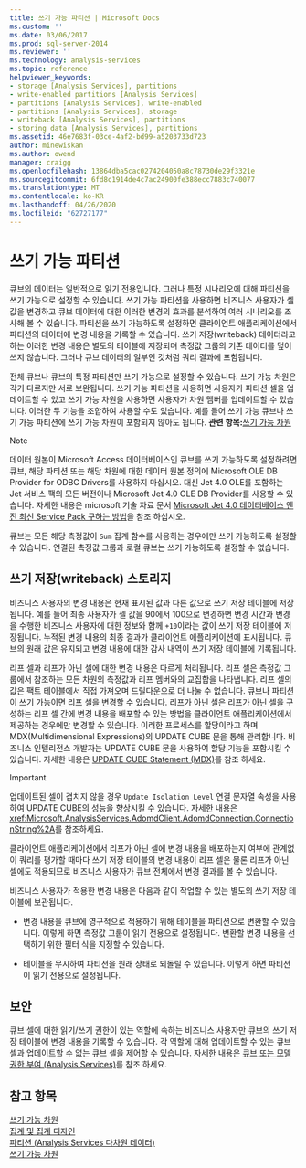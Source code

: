 ```yaml
---
title: 쓰기 가능 파티션 | Microsoft Docs
ms.custom: ''
ms.date: 03/06/2017
ms.prod: sql-server-2014
ms.reviewer: ''
ms.technology: analysis-services
ms.topic: reference
helpviewer_keywords:
- storage [Analysis Services], partitions
- write-enabled partitions [Analysis Services]
- partitions [Analysis Services], write-enabled
- partitions [Analysis Services], storage
- writeback [Analysis Services], partitions
- storing data [Analysis Services], partitions
ms.assetid: 46e7683f-03ce-4af2-bd99-a5203733d723
author: minewiskan
ms.author: owend
manager: craigg
ms.openlocfilehash: 13864dba5cac0274204050a8c78730de29f3321e
ms.sourcegitcommit: 6fd8c1914de4c7ac24900fe388ecc7883c740077
ms.translationtype: MT
ms.contentlocale: ko-KR
ms.lasthandoff: 04/26/2020
ms.locfileid: "62727177"
---
```

# <a name="write-enabled-partitions"></a>쓰기 가능 파티션
  큐브의 데이터는 일반적으로 읽기 전용입니다. 그러나 특정 시나리오에 대해 파티션을 쓰기 가능으로 설정할 수 있습니다. 쓰기 가능 파티션을 사용하면 비즈니스 사용자가 셀 값을 변경하고 큐브 데이터에 대한 이러한 변경의 효과를 분석하여 여러 시나리오를 조사해 볼 수 있습니다. 파티션을 쓰기 가능하도록 설정하면 클라이언트 애플리케이션에서 파티션의 데이터에 변경 내용을 기록할 수 있습니다. 쓰기 저장(writeback) 데이터라고 하는 이러한 변경 내용은 별도의 테이블에 저장되며 측정값 그룹의 기존 데이터를 덮어쓰지 않습니다. 그러나 큐브 데이터의 일부인 것처럼 쿼리 결과에 포함됩니다.  
  
 전체 큐브나 큐브의 특정 파티션만 쓰기 가능으로 설정할 수 있습니다. 쓰기 가능 차원은 각기 다르지만 서로 보완됩니다. 쓰기 가능 파티션을 사용하면 사용자가 파티션 셀을 업데이트할 수 있고 쓰기 가능 차원을 사용하면 사용자가 차원 멤버를 업데이트할 수 있습니다. 이러한 두 기능을 조합하여 사용할 수도 있습니다. 예를 들어 쓰기 가능 큐브나 쓰기 가능 파티션에 쓰기 가능 차원이 포함되지 않아도 됩니다. **관련 항목:**[쓰기 가능 차원](../multidimensional-models-olap-logical-dimension-objects/write-enabled-dimensions.md)  
  
> [!NOTE]  
>  데이터 원본이 Microsoft Access 데이터베이스인 큐브를 쓰기 가능하도록 설정하려면 큐브, 해당 파티션 또는 해당 차원에 대한 데이터 원본 정의에 Microsoft OLE DB Provider for ODBC Drivers를 사용하지 마십시오. 대신 Jet 4.0 OLE를 포함하는 Jet 서비스 팩의 모든 버전이나 Microsoft Jet 4.0 OLE DB Provider를 사용할 수 있습니다. 자세한 내용은 microsoft 기술 자료 문서 [Microsoft Jet 4.0 데이터베이스 엔진 최신 Service Pack 구하는 방법](https://support.microsoft.com/?kbid=239114)을 참조 하십시오.  
  
 큐브는 모든 해당 측정값이 `Sum` 집계 함수를 사용하는 경우에만 쓰기 가능하도록 설정할 수 있습니다. 연결된 측정값 그룹과 로컬 큐브는 쓰기 가능하도록 설정할 수 없습니다.  
  
## <a name="writeback-storage"></a>쓰기 저장(writeback) 스토리지  
 비즈니스 사용자의 변경 내용은 현재 표시된 값과 다른 값으로 쓰기 저장 테이블에 저장됩니다. 예를 들어 최종 사용자가 셀 값을 90에서 100으로 변경하면 변경 시간과 변경을 수행한 비즈니스 사용자에 대한 정보와 함께 `+10`이라는 값이 쓰기 저장 테이블에 저장됩니다. 누적된 변경 내용의 최종 결과가 클라이언트 애플리케이션에 표시됩니다. 큐브의 원래 값은 유지되고 변경 내용에 대한 감사 내역이 쓰기 저장 테이블에 기록됩니다.  
  
 리프 셀과 리프가 아닌 셀에 대한 변경 내용은 다르게 처리됩니다. 리프 셀은 측정값 그룹에서 참조하는 모든 차원의 측정값과 리프 멤버와의 교집합을 나타냅니다. 리프 셀의 값은 팩트 테이블에서 직접 가져오며 드릴다운으로 더 나눌 수 없습니다. 큐브나 파티션이 쓰기 가능이면 리프 셀을 변경할 수 있습니다. 리프가 아닌 셀은 리프가 아닌 셀을 구성하는 리프 셀 간에 변경 내용을 배포할 수 있는 방법을 클라이언트 애플리케이션에서 제공하는 경우에만 변경할 수 있습니다. 이러한 프로세스를 할당이라고 하며 MDX(Multidimensional Expressions)의 UPDATE CUBE 문을 통해 관리합니다. 비즈니스 인텔리전스 개발자는 UPDATE CUBE 문을 사용하여 할당 기능을 포함시킬 수 있습니다. 자세한 내용은 [UPDATE CUBE Statement &#40;MDX&#41;](/sql/mdx/mdx-data-manipulation-update-cube)를 참조 하세요.  
  
> [!IMPORTANT]  
>  업데이트된 셀이 겹치지 않을 경우 `Update Isolation Level` 연결 문자열 속성을 사용하여 UPDATE CUBE의 성능을 향상시킬 수 있습니다. 자세한 내용은 <xref:Microsoft.AnalysisServices.AdomdClient.AdomdConnection.ConnectionString%2A>를 참조하세요.  
  
 클라이언트 애플리케이션에서 리프가 아닌 셀에 변경 내용을 배포하는지 여부에 관계없이 쿼리를 평가할 때마다 쓰기 저장 테이블의 변경 내용이 리프 셀은 물론 리프가 아닌 셀에도 적용되므로 비즈니스 사용자가 큐브 전체에서 변경 결과를 볼 수 있습니다.  
  
 비즈니스 사용자가 적용한 변경 내용은 다음과 같이 작업할 수 있는 별도의 쓰기 저장 테이블에 보관됩니다.  
  
-   변경 내용을 큐브에 영구적으로 적용하기 위해 테이블을 파티션으로 변환할 수 있습니다. 이렇게 하면 측정값 그룹이 읽기 전용으로 설정됩니다. 변환할 변경 내용을 선택하기 위한 필터 식을 지정할 수 있습니다.  
  
-   테이블을 무시하여 파티션을 원래 상태로 되돌릴 수 있습니다. 이렇게 하면 파티션이 읽기 전용으로 설정됩니다.  
  
## <a name="security"></a>보안  
 큐브 셀에 대한 읽기/쓰기 권한이 있는 역할에 속하는 비즈니스 사용자만 큐브의 쓰기 저장 테이블에 변경 내용을 기록할 수 있습니다. 각 역할에 대해 업데이트할 수 있는 큐브 셀과 업데이트할 수 없는 큐브 셀을 제어할 수 있습니다. 자세한 내용은 [큐브 또는 모델 권한 부여 &#40;Analysis Services&#41;](../multidimensional-models/grant-cube-or-model-permissions-analysis-services.md)를 참조 하세요.  
  
## <a name="see-also"></a>참고 항목  
 [쓰기 가능 차원](../multidimensional-models-olap-logical-dimension-objects/write-enabled-dimensions.md)   
 [집계 및 집계 디자인](../multidimensional-models-olap-logical-cube-objects/aggregations-and-aggregation-designs.md)   
 [파티션 &#40;Analysis Services 다차원 데이터&#41;](../multidimensional-models-olap-logical-cube-objects/partitions-analysis-services-multidimensional-data.md)   
 [쓰기 가능 차원](../multidimensional-models-olap-logical-dimension-objects/write-enabled-dimensions.md)  
  
  
